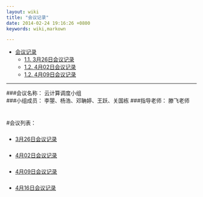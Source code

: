```yaml
---
layout: wiki
title: "会议记录"
date: 2014-02-24 19:16:26 +0800
keywords: wiki,markown

---
```


*   [会议记录](#toc1)
    *   [1.1. 3月26日会议记录](#toc1.1)
    *   [1.2. 4月02日会议记录](#toc1.2)
    *   [1.2. 4月09日会议记录](#toc1.3)
* * *
</div>
<div class="neirong">

###会议名称： 云计算调度小组  
###小组成员： 李曌、杨浩、邓聃婷、王跃、关国栋
###指导老师： 滕飞老师 
<h1></h1>  
#会议列表：

<h3 id="toc1.1"></h3>

*   [3月26日会议记录](./3-26.html)

<h3 id="toc1.2"></h3>   

*   [4月02日会议记录](./4-2)

<h3 id="toc1.3"></h3>   

*   [4月09日会议记录](./4-9)

<h3 id="toc1.4"></h3>   

*   [4月16日会议记录](./4-16)